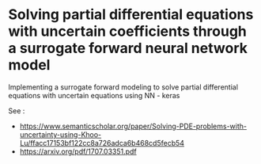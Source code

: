 # Solving partial differential equations with uncertain coefficients through a surrogate forward neural network model

Implementing a surrogate forward modeling to solve partial differential equations with uncertain equations using NN - keras

See : 
* https://www.semanticscholar.org/paper/Solving-PDE-problems-with-uncertainty-using-Khoo-Lu/ffacc17153bf122cc8a726adca6b468cd5fecb54
* https://arxiv.org/pdf/1707.03351.pdf
